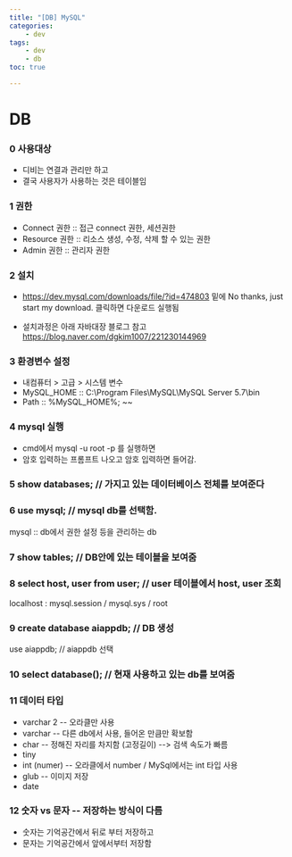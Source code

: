 ```yaml
---
title: "[DB] MySQL"
categories:
    - dev
tags:
    - dev
    - db
toc: true

---
```


# DB

### 0 사용대상
* 디비는 연결과 관리만 하고
* 결국 사용자가 사용하는 것은 테이블임

### 1 권한
* Connect 권한 :: 접근 connect 권한, 세션권한
* Resource 권한 :: 리소스 생성, 수정, 삭제 할 수 있는 권한
* Admin 권한 :: 관리자 권한

### 2 설치 
* https://dev.mysql.com/downloads/file/?id=474803
밑에 No thanks, just start my download. 클릭하면 다운로드 실행됨

* 설치과정은 아래 자바대장 블로그 참고
https://blog.naver.com/dgkim1007/221230144969

### 3 환경변수 설정
* 내컴퓨터 > 고급 > 시스템 변수 
* MySQL_HOME :: C:\Program Files\MySQL\MySQL Server 5.7\bin
* Path :: %MySQL_HOME%; ~~

### 4 mysql 실행
* cmd에서 mysql -u root -p 를 실행하면
* 암호 입력하는 프롬프트 나오고 암호 입력하면 들어감.

### 5 show databases; // 가지고 있는 데이터베이스 전체를 보여준다

### 6 use mysql; // mysql db를 선택함.
mysql :: db에서 권한 설정 등을 관리하는 db

### 7 show tables; // DB안에 있는 테이블을 보여줌

### 8 select host, user from user; // user 테이블에서 host, user 조회
localhost : mysql.session / mysql.sys / root

### 9 create database aiappdb; // DB 생성
use aiappdb; // aiappdb 선택

### 10 select database(); // 현재 사용하고 있는 db를 보여줌

### 11 데이터 타입
* varchar 2 -- 오라클만 사용
* varchar --  다른 db에서 사용, 들어온 만큼만 확보함
* char -- 정해진 자리를 차지함 (고정길이) --> 검색 속도가 빠름
* tiny
* int (numer) -- 오라클에서 number / MySql에서는 int 타입 사용
* glub -- 이미지 저장
* date 


### 12 숫자 vs 문자 -- 저장하는 방식이 다름
* 숫자는 기억공간에서 뒤로 부터 저장하고
* 문자는 기억공간에서 앞에서부터 저장함



<!--stackedit_data:
eyJoaXN0b3J5IjpbLTE1MTUwNDg5OCwtNjE3Nzk1NzY1LC00MD
E4MzU5ODAsNDA4MjA0NTk4LDIwMDY0MTI5Myw4MzkyNDk1OSwx
MTc2MTc0ODg0XX0=
-->